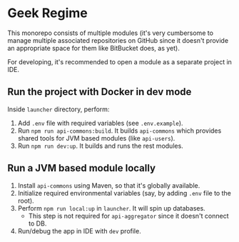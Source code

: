 # Geek Regime

This monorepo consists of multiple modules (it's very cumbersome to manage multiple associated repositories on GitHub since it doesn't provide an appropriate space for them like BitBucket does, as yet).

For developing, it's recommended to open a module as a separate project in IDE.

## Run the project with Docker in dev mode
Inside `launcher` directory, perform:
1. Add `.env` file with required variables (see `.env.example`).
2. Run `npm run api-commons:build`. It builds `api-commons` which provides shared tools for JVM based modules (like `api-users`).
3. Run `npm run dev:up`. It builds and runs the rest modules.

## Run a JVM based module locally
1) Install `api-commons` using Maven, so that it's globally available.
2) Initialize required environmental variables (say, by adding `.env` file to the root).
3) Perform `npm run local:up` in `launcher`. It will spin up databases.
   * This step is not required for `api-aggregator` since it doesn't connect to DB.
4) Run/debug the app in IDE with `dev` profile.
